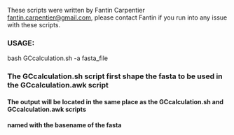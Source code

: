 These scripts were written by Fantin Carpentier <fantin.carpentier@gmail.com>, please contact Fantin if you run into any issue with these scripts.

### USAGE:

bash GCcalculation.sh -a fasta_file

### The GCcalculation.sh script first shape the fasta to be used in the GCcalculation.awk script

#### The output will be located in the same place as the GCcalculation.sh and GCcalculation.awk scripts

#### named with the basename of the fasta
